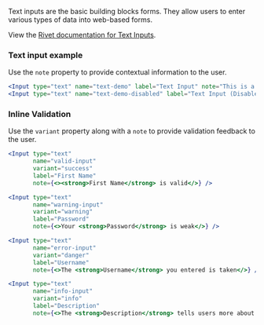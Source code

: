 Text inputs are the basic building blocks forms. They allow users to enter various types of data into web-based forms.

View the [Rivet documentation for Text Inputs](https://rivet.uits.iu.edu/components/forms/text-input/).

### Text input example

Use the `note` property to provide contextual information to the user.

<!-- prettier-ignore-start -->
```jsx
<Input type="text" name="text-demo" label="Text Input" note="This is a note." />
<Input type="text" name="text-demo-disabled" label="Text Input (Disabled)" disabled />
```
<!-- prettier-ignore-end -->

### Inline Validation

Use the `variant` property along with a `note` to provide validation feedback to the user.

<!-- prettier-ignore-start -->
```jsx
<Input type="text"
       name="valid-input"
       variant="success"
       label="First Name"
       note={<><strong>First Name</strong> is valid</>} />

<Input type="text"
       name="warning-input"
       variant="warning"
       label="Password"
       note={<>Your <strong>Password</strong> is weak</>} />

<Input type="text"
       name="error-input"
       variant="danger"
       label="Username"
       note={<>The <strong>Username</strong> you entered is taken</>} />

<Input type="text"
       name="info-input"
       variant="info"
       label="Description"
       note={<>The <strong>Description</strong> tells users more about this stuff.</>} />
```
<!-- prettier-ignore-end -->
